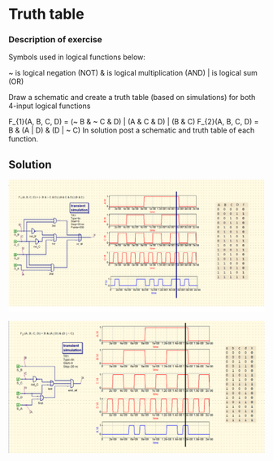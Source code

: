 # Truth table

### Description of exercise

Symbols used in logical functions below:

~ is logical negation (NOT)
& is logical multiplication (AND)
| is logical sum (OR)

Draw a schematic and create a truth table (based on simulations) for both 4-input logical functions

F_{1}(A, B, C, D) = (~ B & ~ C & D) | (A & C & D) | (B & C)
F_{2}(A, B, C, D) = B & (A | D) & (D | ~ C)
In solution post a schematic and truth table of each function.

## Solution
<p align="center">
  <img src ="upload.png" width = "700" title="photo">  
</p>


<p align="center">
  <img src ="upload_1.png" width = "700" title="photo">  
</p>
